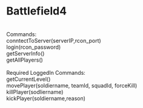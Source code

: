 Battlefield4
============
<br />
Commands:<br />
conntectToServer(serverIP,rcon_port)<br />
login(rcon_password) <br />
getServerInfo() <br />
getAllPlayers() <br />
<br />
Required LoggedIn Commands:<br />
getCurrentLevel()<br />
movePlayer(soldiername, teamId, squadId, forceKill)<br />
killPlayer(sodliername)<br />
kickPlayer(soldiername,reason)<br />
